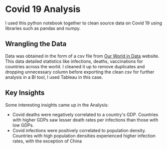 # Covid 19 Analysis

I used this python notebook together to clean source data on Covid 19 using libraries such as pandas and numpy.

## Wrangling the Data

Data was obtained in the form of a csv file from [Our World in Data](https://ourworldindata.org/) website. This data detailed statistics like infections, deaths, vaccinations for countries across the world. I cleaned it up to remove duplicates and dropping unnecessary column before exporting the clean csv for further analysis in a BI tool, I used Tableau in this case.

## Key Insights

Some interesting insights came up in the Analysis:

- Covid deaths were negatively correlated to a country's GDP. Countries with higher GDPs saw lesser death rates per infections than those with low GDPs.
- Covid infections were positively correlated to population density. Countries with high population densities experienced higher infection rates, with the exception of China
